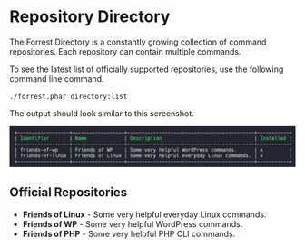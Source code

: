 # Repository Directory

The Forrest Directory is a constantly growing collection of command repositories. Each repository can contain multiple commands.

To see the latest list of officially supported repositories, use the following command line command.

```shell
./forrest.phar directory:list
```
The output should look similar to this screenshot.

![Directory list](images/directory_list.png)

## Official Repositories

- **Friends of Linux** - Some very helpful everyday Linux commands.
- **Friends of WP** - Some very helpful WordPress commands.
- **Friends of PHP** - Some very helpful PHP CLI commands.
